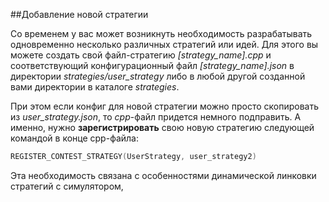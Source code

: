 ##Добавление новой стратегии

Со временем у вас может возникнуть необходимость разрабатывать одновременно несколько различных стратегий или идей. Для этого вы можете создать свой файл-стратегию *[strategy_name].cpp* и соответствующий конфигурационный файл *[strategy_name].json* в директории *strategies/user_strategy* либо в любой другой созданной вами директории в каталоге *strategies*. 

При этом если конфиг для новой стратегии можно просто скопировать из *user_strategy.json*, то *cpp*-файл придется немного подправить. А именно, нужно **зарегистрировать** свою новую стратегию следующей командой в конце cpp-файла:
```c++
REGISTER_CONTEST_STRATEGY(UserStrategy, user_strategy2)
```

Эта необходимость связана с особенностями динамической линковки стратегий с симулятором, 